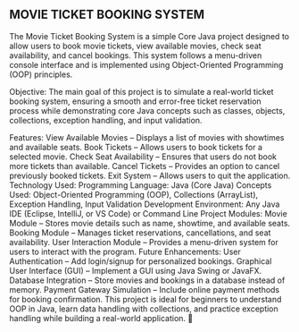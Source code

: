 MOVIE TICKET BOOKING SYSTEM
-------------------------------
The Movie Ticket Booking System is a simple Core Java project designed to allow users to book movie tickets, view available movies, check seat availability, and cancel bookings. This system follows a menu-driven console interface and is implemented using Object-Oriented Programming (OOP) principles.

Objective: The main goal of this project is to simulate a real-world ticket booking system, ensuring a smooth and error-free ticket reservation process while demonstrating core Java concepts such as classes, objects, collections, exception handling, and input validation.

Features: View Available Movies – Displays a list of movies with showtimes and available seats. Book Tickets – Allows users to book tickets for a selected movie. Check Seat Availability – Ensures that users do not book more tickets than available. Cancel Tickets – Provides an option to cancel previously booked tickets. Exit System – Allows users to quit the application. Technology Used: Programming Language: Java (Core Java) Concepts Used: Object-Oriented Programming (OOP), Collections (ArrayList), Exception Handling, Input Validation Development Environment: Any Java IDE (Eclipse, IntelliJ, or VS Code) or Command Line Project Modules: Movie Module – Stores movie details such as name, showtime, and available seats. Booking Module – Manages ticket reservations, cancellations, and seat availability. User Interaction Module – Provides a menu-driven system for users to interact with the program. Future Enhancements: User Authentication – Add login/signup for personalized bookings. Graphical User Interface (GUI) – Implement a GUI using Java Swing or JavaFX. Database Integration – Store movies and bookings in a database instead of memory. Payment Gateway Simulation – Include online payment methods for booking confirmation. This project is ideal for beginners to understand OOP in Java, learn data handling with collections, and practice exception handling while building a real-world application. 🚀
